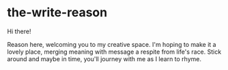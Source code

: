 # the-write-reason

Hi there!

Reason here, welcoming you to my creative space.
I'm hoping to make it a lovely place,
merging meaning with message 
a respite from life's race.
Stick around and maybe in time, 
you'll journey with me as I learn to rhyme.
